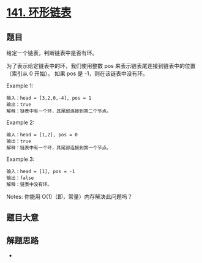 # [141. 环形链表](https://leetcode-cn.com/problems/linked-list-cycle/)

## 题目

给定一个链表，判断链表中是否有环。

为了表示给定链表中的环，我们使用整数 pos 来表示链表尾连接到链表中的位置（索引从 0 开始）。 如果 pos 是 -1，则在该链表中没有环。

Example 1:

```
输入：head = [3,2,0,-4], pos = 1
输出：true
解释：链表中有一个环，其尾部连接到第二个节点。
```

Example 2:

```
输入：head = [1,2], pos = 0
输出：true
解释：链表中有一个环，其尾部连接到第一个节点。
```

Example 3:

```
输入：head = [1], pos = -1
输出：false
解释：链表中没有环。
```

Notes:
你能用 O(1)（即，常量）内存解决此问题吗？

## 题目大意

## 解题思路
- 
